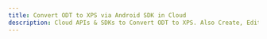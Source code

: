 ---title: Convert ODT to XPS via Android SDK in Clouddescription: Cloud APIs & SDKs to Convert ODT to XPS. Also Create, Edit & Render Microsoft Word & OpenOffice documents in the Cloud.---